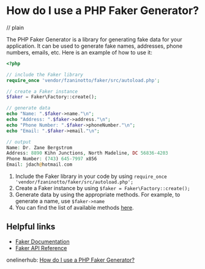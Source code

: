 # How do I use a PHP Faker Generator?
// plain

The PHP Faker Generator is a library for generating fake data for your application. It can be used to generate fake names, addresses, phone numbers, emails, etc. Here is an example of how to use it:

```php
<?php

// include the Faker library
require_once 'vendor/fzaninotto/faker/src/autoload.php';

// create a Faker instance
$faker = Faker\Factory::create();

// generate data
echo "Name: ".$faker->name."\n";
echo "Address: ".$faker->address."\n";
echo "Phone Number: ".$faker->phoneNumber."\n";
echo "Email: ".$faker->email."\n";

// output
Name: Dr. Zane Bergstrom
Address: 8890 Kihn Junctions, North Madeline, DC 56836-4203
Phone Number: (743) 645-7997 x856
Email: jdach@hotmail.com
```

1. Include the Faker library in your code by using `require_once 'vendor/fzaninotto/faker/src/autoload.php';`
2. Create a Faker instance by using `$faker = Faker\Factory::create();`
3. Generate data by using the appropriate methods. For example, to generate a name, use `$faker->name`
4. You can find the list of available methods [here](https://github.com/fzaninotto/Faker#formatters).

## Helpful links

- [Faker Documentation](https://github.com/fzaninotto/Faker)
- [Faker API Reference](https://github.com/fzaninotto/Faker/blob/master/src/Faker/API.php)

onelinerhub: [How do I use a PHP Faker Generator?](https://onelinerhub.com/php-faker/how-do-i-use-a-php-faker-generator)